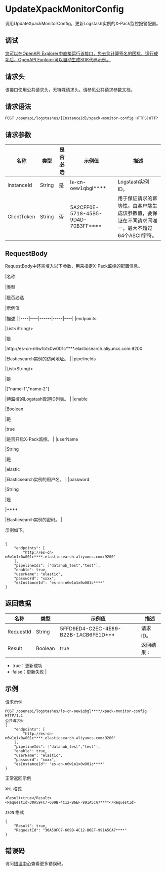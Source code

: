 # UpdateXpackMonitorConfig

调用UpdateXpackMonitorConfig，更新Logstash实例的X-Pack监控报警配置。

## 调试

[您可以在OpenAPI Explorer中直接运行该接口，免去您计算签名的困扰。运行成功后，OpenAPI Explorer可以自动生成SDK代码示例。](https://api.aliyun.com/#product=elasticsearch&api=UpdateXpackMonitorConfig&type=ROA&version=2017-06-13)

## 请求头

该接口使用公共请求头，无特殊请求头。请参见公共请求参数文档。

## 请求语法

```
POST /openapi/logstashes/[InstanceId]/xpack-monitor-config HTTPS|HTTP
```

## 请求参数

|名称|类型|是否必选|示例值|描述|
|--|--|----|---|--|
|InstanceId|String|是|ls-cn-oew1qbgl\*\*\*\*|Logstash实例ID。 |
|ClientToken|String|否|5A2CFF0E-5718-45B5-9D4D-70B3FF\*\*\*\*|用于保证请求的幂等性。由客户端生成该参数值，要保证在不同请求间唯一，最大不超过64个ASCII字符。 |

## RequestBody

RequestBody中还需填入以下参数，用来指定X-Pack监控的配置信息。

|名称

|类型

|是否必选

|示例值

|描述 |
|----|----|------|-----|----|
|endpoints

|List<String\\\>

|是

|http://es-cn-n6w1o1x0w001c\*\*\*\*.elasticsearch.aliyuncs.com:9200

|Elasticsearch实例的访问地址。 |
|pipelineIds

|List<String\\\>

|是

|\["name-1","name-2"\]

|待监控的Logstash管道ID列表。 |
|enable

|Boolean

|是

|true

|是否开启X-Pack监控。 |
|userName

|String

|是

|elastic

|Elasticsearch实例的用户名。 |
|password

|String

|是

|\*\*\*\*

|Elasticsearch实例的密码。 |

示例如下。

```

{
    "endpoints": [
        "http://es-cn-n6w1o1x0w001c****.elasticsearch.aliyuncs.com:9200"
    ],
    "pipelineIds": ["datahub_test","test"],
    "enable": true,
    "userName": "elastic",
    "password": "xxxx",
    "esInstanceId": "es-cn-n6w1o1x0w001c****"
}

```

## 返回数据

|名称|类型|示例值|描述|
|--|--|---|--|
|RequestId|String|5FFD9ED4-C2EC-4E89-B22B-1ACB6FE1D\*\*\*|请求ID。 |
|Result|Boolean|true|返回结果：

 -   true：更新成功
-   false：更新失败 |

## 示例

请求示例

```
POST /openapi/logstashes/ls-cn-oew1qbgl****/xpack-monitor-config HTTP/1.1
公共请求头
{
    "endpoints": [
        "http://es-cn-n6w1o1x0w001c****.elasticsearch.aliyuncs.com:9200"
    ],
    "pipelineIds": ["datahub_test","test"],
    "enable": true,
    "userName": "elastic",
    "password": "xxxx",
    "esInstanceId": "es-cn-n6w1o1x0w001c****"
}
```

正常返回示例

`XML` 格式

```
<Result>true</Result>
<RequestId>30A59FC7-609B-4C12-B6EF-991A5CA7****</RequestId>
```

`JSON` 格式

```
{
	"Result": true,
	"RequestId": "30A59FC7-609B-4C12-B6EF-991A5CA7****"
}
```

## 错误码

访问[错误中心](https://error-center.aliyun.com/status/product/elasticsearch)查看更多错误码。

